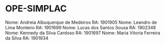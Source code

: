 # OPE-SIMPLAC

Nome: Andreia Albuquerque de Medeiros RA: 1901905
Nome: Leandro de Lima Monteiro RA: 1901699
Nome: Lucas dos Santos Sousa RA: 1902348
Nome: Kennedy da Silva Cardoso RA: 1901697
Nome: Maria Vitoria Ferreira da Silva RA: 1901934


